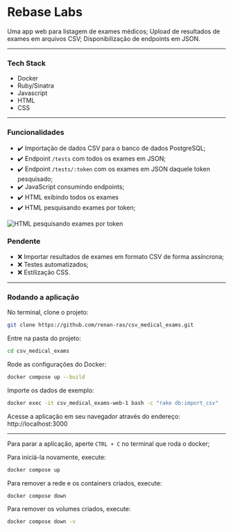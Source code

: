 # Rebase Labs

Uma app web para listagem de exames médicos;
Upload de resultados de exames em arquivos CSV;
Disponibilização de endpoints em JSON.

---

### Tech Stack

* Docker
* Ruby/Sinatra
* Javascript
* HTML
* CSS

---
### Funcionalidades

* :heavy_check_mark: Importação de dados CSV para o banco de dados PostgreSQL;
* :heavy_check_mark: Endpoint `/tests` com todos os exames em JSON;
* :heavy_check_mark: Endpoint `/tests/:token` com os exames em JSON daquele token pesquisado;
* :heavy_check_mark: JavaScript consumindo endpoints;
* :heavy_check_mark: HTML exibindo todos os exames
* :heavy_check_mark: HTML pesquisando exames por token;

![HTML pesquisando exames por token](https://github.com/renan-ras/csv_medical_exams/assets/126360032/404fe34b-6f04-4fa9-aed5-f9a65dd58f6f)


### Pendente
* :x: Importar resultados de exames em formato CSV de forma assíncrona;
* :x: Testes automatizados;
* :x: Estilização CSS.
---

### Rodando a aplicação

No terminal, clone o projeto:

```sh
git clone https://github.com/renan-ras/csv_medical_exams.git
```

Entre na pasta do projeto:

```sh
cd csv_medical_exams
```

Rode as configurações do Docker:
```sh
docker compose up --build
```

Importe os dados de exemplo:
```sh
docker exec -it csv_medical_exams-web-1 bash -c "rake db:import_csv"
```

Acesse a aplicação em seu navegador através do endereço: http://localhost:3000

---

Para parar a aplicação, aperte `CTRL + C` no terminal que roda o docker;

Para iniciá-la novamente, execute:
```sh
docker compose up
```

Para remover a rede e os containers criados, execute:
```sh
docker compose down
```

Para remover os volumes criados, execute:
```sh
docker compose down -v
```


